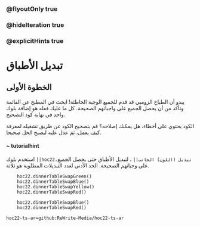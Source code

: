 ### @flyoutOnly true
### @hideIteration true
### @explicitHints true


# تبديل الأطباق

## الخطوة الأولى
يبدو أن الطباخ الزومبي قد قدم للجميع الوجبة الخاطئة! ابحث في المطبخ عن القائمة وتأكد من أن يحصل الجميع على واجباتهم الصحيحة. كل ما عليك فعله هو إضافة بلوك واحد في نهاية كود التصحيح.

الكود يحتوي على أخطاء، هل يمكنك إصلاحه؟ قم بتصحيح الكود عن طريق تشغيله لمعرفة كيف يعمل، ثم عدل عليه ليصبح الحل صحيحا.

#### ~ tutorialhint  
استخدم بلوك ``||hoc22.تبديل (اللون) الجانب||`` ، لتبديل الأطباق حتى يحصل الجميع على وجباتهم الصحيحة. الحد الأدنى لعدد التبديلات المطلوبة هو ثلاثة.

```ghost
    hoc22.dinnerTableSwapGreen()
    hoc22.dinnerTableSwapBlue()
    hoc22.dinnerTableSwapYellow()
    hoc22.dinnerTableSwapRed()
```
```template
    hoc22.dinnerTableSwapBlue()
    hoc22.dinnerTableSwapRed()
```

```package
hoc22-ts-ar=github:ReWrite-Media/hoc22-ts-ar
```